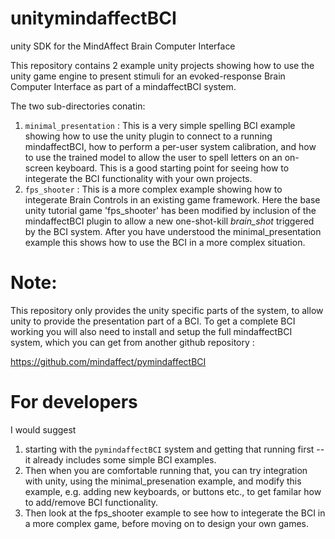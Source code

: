 # unitymindaffectBCI
unity SDK for the MindAffect Brain Computer Interface

This repository contains 2 example unity projects showing how to use the unity game engine to present stimuli for an evoked-response Brain Computer Interface as part of a mindaffectBCI system.

The two sub-directories conatin:
 1. `minimal_presentation` : This is a very simple spelling BCI example showing how to use the unity plugin to connect to a running mindaffectBCI, how to perform a per-user system calibration, and how to use the trained model to allow the user to spell letters on an on-screen keyboard.   This is a good starting point for seeing how to integerate the BCI functionality with your own projects.
 2. `fps_shooter` : This is a more complex example showing how to integerate Brain Controls in an existing game framework.  Here the base unity tutorial game 'fps_shooter' has been modified by inclusion of the mindaffectBCI plugin to allow a new one-shot-kill *brain_shot* triggered by the BCI system.  After you have understood the minimal_presentation example this shows how to use the BCI in a more complex situation. 


# Note:
This repository only provides the unity specific parts of the system, to allow unity to provide the presentation part of a BCI.   To get a complete BCI working you will also need to install and setup the full mindaffectBCI system, which you can get from another github repository :

https://github.com/mindaffect/pymindaffectBCI

# For developers
I would suggest
 1. starting with the `pymindaffectBCI` system and getting that running first -- it already includes some simple BCI examples.   
 2. Then when you are comfortable running that, you can try integration with unity, using the minimal_presenation example, and modify this example, e.g. adding new keyboards, or buttons etc., to get familar how to add/remove BCI functionality.
 3. Then look at the fps_shooter example to see how to integerate the BCI in a more complex game, before moving on to design your own games.
